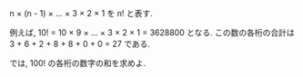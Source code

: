 n × (n - 1) × ... × 3 × 2 × 1 を n! と表す.

例えば, 10! = 10 × 9 × ... × 3 × 2 × 1 = 3628800 となる.
この数の各桁の合計は 3 + 6 + 2 + 8 + 8 + 0 + 0 = 27 である.

では, 100! の各桁の数字の和を求めよ.
